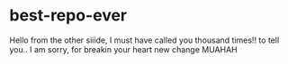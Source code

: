 # best-repo-ever
Hello from the other siiide, I must have called you thousand times!! to tell you.. I am sorry, for breakin your heart
new change MUAHAH